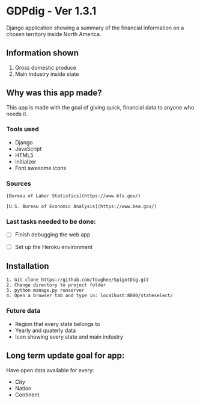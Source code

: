 # GDPdig - Ver 1.3.1

Django application showing a summary of the financial information on a chosen territory inside North America. 

## Information shown

1. Gross domestic produce
2. Main industry inside state

## Why was this app made? 

This app is made with the goal of giving quick, financial data to anyone who needs it. 

### Tools used

* Django
* JavaScript
* HTML5
* Initialzer
* Font awesome icons

### Sources

  ```
[Bureau of Labor Statistics](https://www.bls.gov/)
  
[U.S. Bureau of Economic Analysis](https://www.bea.gov/)
  ```

### Last tasks needed to be done:

- [ ] Finish debugging the web app
- [ ] Set up the Heroku environment


## Installation 

  ```
1. Git clone https://github.com/Toughee/SpigotDig.git
2. Change directory to project folder
3. python manage.py runserver
4. Open a browser tab and type in: localhost:8000/stateselect/
  ```

### Future data 

- Region that every state belongs to
- Yearly and quaterly data
- Icon showing every state and main industry

## Long term update goal for app:

Have open data available for every:

- City
- Nation
- Continent